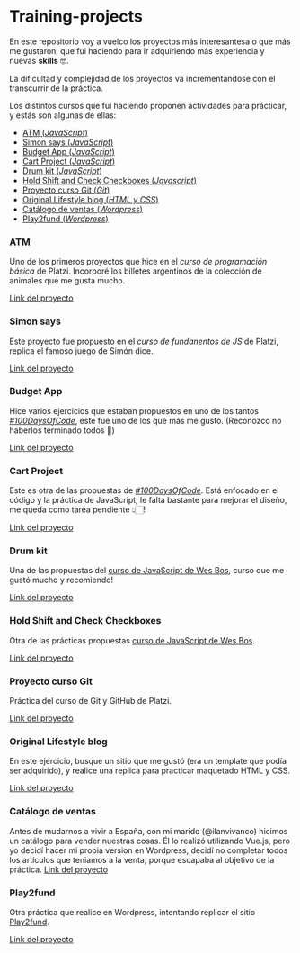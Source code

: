 # Training-projects

En este repositorio voy a vuelco los proyectos más interesantesa o que  más me gustaron, que fui haciendo para ir adquiriendo más experiencia y nuevas **skills** 🤓.

La dificultad y complejidad de los proyectos va incrementandose con el transcurrir de la práctica.

Los distintos cursos que fui haciendo proponen actividades para prácticar, y estás son algunas de ellas:

+ [ATM (_JavaScript_)](#atm)
+ [Simon says (_JavaScript_)](#simon-says)
+ [Budget App (_JavaScript_)](#budget-app)
+ [Cart Project (_JavaScript_)](#cart-project)
+ [Drum kit (_JavaScript_)](#drum-kit)
+ [Hold Shift and Check Checkboxes (_Javascript_)](#hold-shift-and-check-checkboxes)
+ [Proyecto curso Git (_Git_)](#proyecto-curso-git)
+ [Original Lifestyle blog (_HTML y CSS_)](#original-lifestyle-blog)
+ [Catálogo de ventas (_Wordpress_)](#catálogo-de-ventas)
+ [Play2fund (_Wordpress_)](#play2fund)


### ATM
Uno de los primeros proyectos que hice en el _curso de programación básica_ de Platzi. Incorporé los billetes argentinos de la colección de animales que me gusta mucho.

[Link del proyecto](http://projects.giselahaag.com/training-projects/ATM/)

### Simon says
Este proyecto fue propuesto en el _curso de fundanentos de JS_ de Platzi, replica el famoso juego de Simón dice.

[Link del proyecto](http://projects.giselahaag.com/training-projects/simon-says/)

### Budget App
Hice varios ejercicios que estaban propuestos en uno de los tantos [_#100DaysOfCode_](https://jsbeginners.com/javascript-projects-for-beginners/), este fue uno de los que más me gustó.
(Reconozco no haberlos terminado todos 🤭)

[Link del proyecto](http://projects.giselahaag.com/training-projects/budget-app/)

### Cart Project
Este es otra de las propuestas de [_#100DaysOfCode_](https://jsbeginners.com/javascript-projects-for-beginners/). Está enfocado en el código y la práctica de JavaScript, le falta bastante para mejorar el diseño, me queda como tarea pendiente 👆🏻!

[Link del proyecto](http://projects.giselahaag.com/training-projects/cart-project/)

### Drum kit
Una de las propuestas del [curso de JavaScript de Wes Bos](https://javascript30.com/), curso que me gustó mucho y recomiendo!

[Link del proyecto](http://projects.giselahaag.com/training-projects/drum-kit/)

### Hold Shift and Check Checkboxes
Otra de las prácticas propuestas [curso de JavaScript de Wes Bos](https://javascript30.com/).

[Link del proyecto](http://projects.giselahaag.com/training-projects/hold-shift-and-check-checkboxes/)

### Proyecto curso Git

Práctica del curso de Git y GitHub de Platzi.

[Link del proyecto](http://projects.giselahaag.com/training-projects/proyecto-curso-git/)

### Original Lifestyle blog

En este ejercicio, busque un sitio que me gustó (era un template que podía ser adquirido), y realice una replica para practicar maquetado HTML y CSS.

[Link del proyecto](http://projects.giselahaag.com/training-projects/original-lifestyle-blog/)

### Catálogo de ventas

Antes de mudarnos a vivir a España, con mi marido (@ilanvivanco) hicimos un catálogo para vender nuestras cosas. Él lo realizó utilizando Vue.js, pero yo decidí hacer mi propia version en Wordpress, decidí no completar todos los artículos que teniamos a la venta, porque escapaba al objetivo de la práctica.
[Link del proyecto](http://catalogo.giselahaag.com/)

### Play2fund
Otra práctica que realice en Wordpress, intentando replicar el sitio [Play2fund](https://play2fund.com/).

[Link del proyecto](http://p2f.giselahaag.com/)